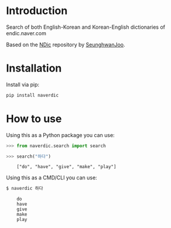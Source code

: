 # Introduction

Search of both English-Korean and Korean-English dictionaries of endic.naver.com

Based on the [NDic](https://github.com/jupiny/ndic) repository by [SeunghwanJoo](https://github.com/jupiny).

# Installation

Install via pip:

```cmd
pip install naverdic
```

# How to use

Using this as a Python package you can use:

```python
>>> from naverdic.search import search

>>> search("하다")
```
```
    ["do", "have", "give", "make", "play"]
```

Using this as a CMD/CLI you can use:

```bash
$ naverdic 하다
```
```
    do
    have
    give
    make
    play
```